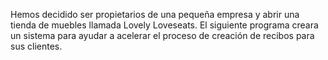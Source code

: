 Hemos decidido ser propietarios de una pequeña empresa y abrir una tienda de muebles llamada Lovely Loveseats. El siguiente programa creara un sistema para ayudar a acelerar el proceso de creación de recibos para sus clientes.

